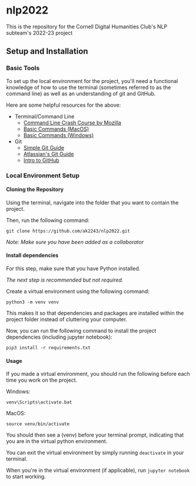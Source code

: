 # nlp2022
This is the repository for the Cornell Digital Humanities Club's NLP subteam's 2022-23 project

## Setup and Installation

### Basic Tools
To set up the local environment for the project, you'll need a functional
knowledge of how to use the terminal (sometimes referred to as the command line)
as well as an understanding of git and GitHub.

Here are some helpful resources for the above:
* Terminal/Command Line
    - [Command Line Crash Course by Mozilla](https://developer.mozilla.org/en-US/docs/Learn/Tools_and_testing/Understanding_client-side_tools/Command_line)
    - [Basic Commands (MacOS)](https://medium.com/macoclock/10-essential-mac-terminal-commands-9a100805918c)
    - [Basic Commands (Windows)](http://ifoundthemeaningoflife.com/learntocode/cmd101win)
* Git
    - [Simple Git Guide](https://confluence.atlassian.com/bitbucketserver/basic-git-commands-776639767.html)
    - [Atlassian's Git Guide](https://confluence.atlassian.com/bitbucketserver/basic-git-commands-776639767.html)
    - [Intro to GitHub](https://docs.github.com/en/get-started/quickstart/hello-world)

### Local Environment Setup
#### Cloning the Repository
Using the terminal, navigate into the folder that you 
want to contain the project.

Then, run the following command:
```
git clone https://github.com/ak2243/nlp2022.git
```

*Note: Make sure you have been added as a collaborator*

#### Install dependencies
For this step, make sure that you have Python installed.

*The next step is recommended but not required.*

Create a virtual environment using the following command:
```
python3 -m venv venv
```

This makes it so that dependencies and packages are installed
within the project folder instead of cluttering your computer.

Now, you can run the following command to install the project dependencies (including jupyter notebook):

```
pip3 install -r requirements.txt
```

#### Usage
If you made a virtual environment, you should run the following before each time you work on the project.

Windows:
```
venv\Scripts\activate.bat
```

MacOS:
```
source venv/bin/activate
```

You should then see a (venv) before your terminal prompt, 
indicating that you are in the virtual python environment.

You can exit the virtual environment by simply running `deactivate` in your terminal.

When you're in the virtual environment (if applicable), 
run `jupyter notebook` to start working.